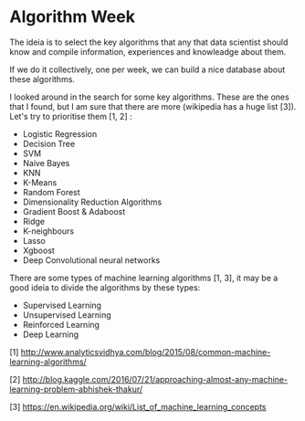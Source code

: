# Algorithm Week

The ideia is to select the key algorithms that any that data scientist should know and compile information, experiences and knowleadge about them.

If we do it collectively, one per week, we can build a nice database about these algorithms. 

I looked around in the search for some key algorithms. These are the ones that I found, but I am sure that there are more (wikipedia has a huge list [3]). Let's try to prioritise them [1, 2] :

- Logistic Regression
- Decision Tree
- SVM
- Naive Bayes
- KNN
- K-Means
- Random Forest
- Dimensionality Reduction Algorithms
- Gradient Boost & Adaboost
- Ridge
- K-neighbours
- Lasso
- Xgboost
- Deep Convolutional neural networks

There are some types of machine learning algorithms [1, 3], it may be a good ideia to divide the algorithms by these types:
- Supervised Learning
- Unsupervised Learning
- Reinforced Learning
- Deep Learning


[1] http://www.analyticsvidhya.com/blog/2015/08/common-machine-learning-algorithms/

[2] http://blog.kaggle.com/2016/07/21/approaching-almost-any-machine-learning-problem-abhishek-thakur/

[3] https://en.wikipedia.org/wiki/List_of_machine_learning_concepts
